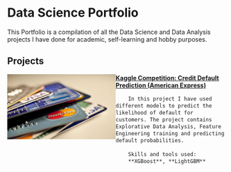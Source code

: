 # Data Science Portfolio
This Portfolio is a compilation of all the Data Science and Data Analysis projects I have done for academic, self-learning and hobby purposes. 

## Projects
<img align="left" width="250" height="150" src="https://github.com/pyagoubi/Portfolio/blob/main/images/credit_cards.jpeg"> **[Kaggle Competition: Credit Default Prediction (American Express)](https://github.com/pyagoubi/Credit-Default-Prediction)**


        In this project I have used different models to predict the likelihood of default for customers. The project contains Explorative Data Analysis, Feature Engineering training and predicting default probabilities.

        Skills and tools used:  
        **XGBoost**, **LightGBM**

